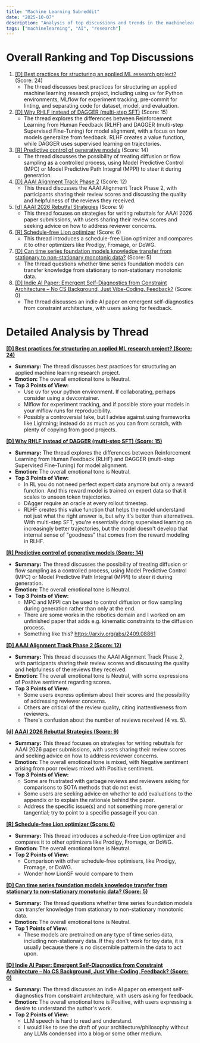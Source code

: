 ```yaml
---
title: "Machine Learning Subreddit"
date: "2025-10-07"
description: "Analysis of top discussions and trends in the machinelearning subreddit"
tags: ["machinelearning", "AI", "research"]
---
```


# Overall Ranking and Top Discussions
1.  [[D] Best practices for structuring an applied ML research project?](https://www.reddit.com/r/MachineLearning/comments/1nzw0v3/d_best_practices_for_structuring_an_applied_ml/) (Score: 24)
    * The thread discusses best practices for structuring an applied machine learning research project, including using uv for Python environments, MLflow for experiment tracking, pre-commit for linting, and separating code for dataset, model, and evaluation.
2.  [[D] Why RHLF instead of DAGGER (multi-step SFT)](https://www.reddit.com/r/MachineLearning/comments/1o099v3/d_why_rhlf_instead_of_dagger_multistep_sft/) (Score: 15)
    * The thread explores the differences between Reinforcement Learning from Human Feedback (RLHF) and DAGGER (multi-step Supervised Fine-Tuning) for model alignment, with a focus on how models generalize from feedback. RLHF creates a value function, while DAGGER uses supervised learning on trajectories.
3.  [[R] Predictive control of generative models](https://www.reddit.com/r/MachineLearning/comments/1o03yqd/r_predictive_control_of_generative_models/) (Score: 14)
    * The thread discusses the possibility of treating diffusion or flow sampling as a controlled process, using Model Predictive Control (MPC) or Model Predictive Path Integral (MPPI) to steer it during generation.
4.  [[D] AAAI Alignment Track Phase 2](https://www.reddit.com/r/MachineLearning/comments/1o0a215/d_aaai_alignment_track_phase_2/) (Score: 12)
    * This thread discusses the AAAI Alignment Track Phase 2, with participants sharing their review scores and discussing the quality and helpfulness of the reviews they received.
5.  [[d] AAAI 2026 Rebuttal Strategies](https://www.reddit.com/r/MachineLearning/comments/1o0h8kn/d_aaai_2026_rebuttal_strategies/) (Score: 9)
    * This thread focuses on strategies for writing rebuttals for AAAI 2026 paper submissions, with users sharing their review scores and seeking advice on how to address reviewer concerns.
6.  [[R] Schedule-free Lion optimizer](https://www.reddit.com/r/MachineLearning/comments/1o08yl7/r_schedulefree_lion_optimizer/) (Score: 6)
    * This thread introduces a schedule-free Lion optimizer and compares it to other optimizers like Prodigy, Fromage, or DoWG.
7.  [[D] Can time series foundation models knowledge transfer from stationary to non-stationary monotonic data?](https://www.reddit.com/r/MachineLearning/comments/1o0bd0c/d_can_time_series_foundation_models_knowledge/) (Score: 5)
    * The thread questions whether time series foundation models can transfer knowledge from stationary to non-stationary monotonic data.
8.  [[D] Indie AI Paper: Emergent Self-Diagnostics from Constraint Architecture – No CS Background, Just Vibe-Coding. Feedback?](https://www.reddit.com/r/MachineLearning/comments/1o0lcgj/d_indie_ai_paper_emergent_selfdiagnostics_from/) (Score: 0)
    * The thread discusses an indie AI paper on emergent self-diagnostics from constraint architecture, with users asking for feedback.

# Detailed Analysis by Thread
**[ [D] Best practices for structuring an applied ML research project? (Score: 24)](https://www.reddit.com/r/MachineLearning/comments/1nzw0v3/d_best_practices_for_structuring_an_applied_ml/)**
*  **Summary:**  The thread discusses best practices for structuring an applied machine learning research project.
*  **Emotion:** The overall emotional tone is Neutral.
*  **Top 3 Points of View:**
    * Use uv for your python environment. If collaborating, perhaps consider using a devcontainer.
    * Mlflow for experiment tracking, and if possible store your models in your mlflow runs for reproducibility.
    * Possibly a controversial take, but I advise against using frameworks like Lightning; instead do as much as you can from scratch, with plenty of copying from good projects.

**[ [D] Why RHLF instead of DAGGER (multi-step SFT) (Score: 15)](https://www.reddit.com/r/MachineLearning/comments/1o099v3/d_why_rhlf_instead_of_dagger_multistep_sft/)**
*  **Summary:**  The thread explores the differences between Reinforcement Learning from Human Feedback (RLHF) and DAGGER (multi-step Supervised Fine-Tuning) for model alignment.
*  **Emotion:** The overall emotional tone is Neutral.
*  **Top 3 Points of View:**
    * In RL you do not need perfect expert data anymore but only a reward function. And this reward model is trained on expert data so that it scales to unseen token trajectories.
    *  DAgger require an oracle at every rollout timestep.
    * RLHF creates this value function that helps the model understand not just what the right answer is, but why it's better than alternatives. With multi-step SFT, you're essentially doing supervised learning on increasingly better trajectories, but the model doesn't develop that internal sense of "goodness" that comes from the reward modeling in RLHF.

**[ [R] Predictive control of generative models (Score: 14)](https://www.reddit.com/r/MachineLearning/comments/1o03yqd/r_predictive_control_of_generative_models/)**
*  **Summary:**  The thread discusses the possibility of treating diffusion or flow sampling as a controlled process, using Model Predictive Control (MPC) or Model Predictive Path Integral (MPPI) to steer it during generation.
*  **Emotion:** The overall emotional tone is Neutral.
*  **Top 3 Points of View:**
    * MPC and MPPI can be used to control diffusion or flow sampling during generation rather than only at the end.
    * There are some works in the robotics domain and I worked on am unfinished paper that adds e.g. kinematic constraints to the diffusion process.
    * Something like this? https://arxiv.org/abs/2409.08861

**[ [D] AAAI Alignment Track Phase 2 (Score: 12)](https://www.reddit.com/r/MachineLearning/comments/1o0a215/d_aaai_alignment_track_phase_2/)**
*  **Summary:** This thread discusses the AAAI Alignment Track Phase 2, with participants sharing their review scores and discussing the quality and helpfulness of the reviews they received.
*  **Emotion:** The overall emotional tone is Neutral, with some expressions of Positive sentiment regarding scores.
*  **Top 3 Points of View:**
    * Some users express optimism about their scores and the possibility of addressing reviewer concerns.
    * Others are critical of the review quality, citing inattentiveness from reviewers.
    * There's confusion about the number of reviews received (4 vs. 5).

**[ [d] AAAI 2026 Rebuttal Strategies (Score: 9)](https://www.reddit.com/r/MachineLearning/comments/1o0h8kn/d_aaai_2026_rebuttal_strategies/)**
*  **Summary:** This thread focuses on strategies for writing rebuttals for AAAI 2026 paper submissions, with users sharing their review scores and seeking advice on how to address reviewer concerns.
*  **Emotion:** The overall emotional tone is mixed, with Negative sentiment arising from poor reviews mixed with Positive sentiment.
*  **Top 3 Points of View:**
    * Some are frustrated with garbage reviews and reviewers asking for comparisons to SOTA methods that do not exist.
    * Some users are seeking advice on whether to add evaluations to the appendix or to explain the rationale behind the paper.
    * Address the specific issue(s) and not something more general or tangential; try to point to a specific passage if you can.

**[ [R] Schedule-free Lion optimizer (Score: 6)](https://www.reddit.com/r/MachineLearning/comments/1o08yl7/r_schedulefree_lion_optimizer/)**
*  **Summary:** This thread introduces a schedule-free Lion optimizer and compares it to other optimizers like Prodigy, Fromage, or DoWG.
*  **Emotion:** The overall emotional tone is Neutral.
*  **Top 2 Points of View:**
    * Comparison with other schedule-free optimisers, like Prodigy, Fromage, or DoWG.
    * Wonder how LionSF would compare to them

**[ [D] Can time series foundation models knowledge transfer from stationary to non-stationary monotonic data? (Score: 5)](https://www.reddit.com/r/MachineLearning/comments/1o0bd0c/d_can_time_series_foundation_models_knowledge/)**
*  **Summary:** The thread questions whether time series foundation models can transfer knowledge from stationary to non-stationary monotonic data.
*  **Emotion:** The overall emotional tone is Neutral.
*  **Top 1 Points of View:**
    * These models are pretrained on any type of time series data, including non-stationary data. If they don't work for toy data, it is usually because there is no discernible pattern in the data to act upon.

**[ [D] Indie AI Paper: Emergent Self-Diagnostics from Constraint Architecture – No CS Background, Just Vibe-Coding. Feedback? (Score: 0)](https://www.reddit.com/r/MachineLearning/comments/1o0lcgj/d_indie_ai_paper_emergent_selfdiagnostics_from/)**
*  **Summary:** The thread discusses an indie AI paper on emergent self-diagnostics from constraint architecture, with users asking for feedback.
*  **Emotion:** The overall emotional tone is Positive, with users expressing a desire to understand the author's work.
*  **Top 2 Points of View:**
    * LLM speech is hard to read and understand.
    * I would like to see the draft of your architecture/philosophy without any LLMs condensed into a blog or some other medium.
